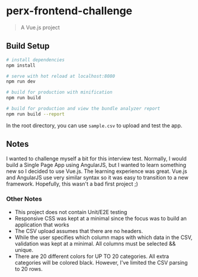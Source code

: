 # perx-frontend-challenge

> A Vue.js project

## Build Setup

``` bash
# install dependencies
npm install

# serve with hot reload at localhost:8080
npm run dev

# build for production with minification
npm run build

# build for production and view the bundle analyzer report
npm run build --report
```

In the root directory, you can use `sample.csv` to upload and test the app.

## Notes

I wanted to challenge myself a bit for this interview test. Normally, I would build a Single Page App using AngularJS, but I wanted to learn something new so I decided to use Vue.js. The learning experience was great. Vue.js and AngularJS use very similar syntax so it was easy to transition to a new framework. Hopefully, this wasn't a bad first project ;)

### Other Notes
- This project does not contain Unit/E2E testing
- Responsive CSS was kept at a minimal since the focus was to build an application that works
- The CSV upload assumes that there are no headers.
- While the user specifies which column maps with which data in the CSV, validation was kept at a minimal. All columns must be selected && unique.
- There are 20 different colors for UP TO 20 categories. All extra categories will be colored black. However, I've limited the CSV parsing to 20 rows.
